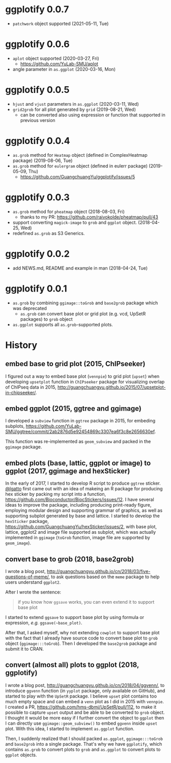 # ggplotify 0.0.7

+ `patchwork` object supported (2021-05-11, Tue)

# ggplotify 0.0.6

+ `aplot` object supported (2020-03-27, Fri)
  - <https://github.com/YuLab-SMU/aplot>
+ angle parameter in `as.ggplot` (2020-03-16, Mon)

# ggplotify 0.0.5

+ `hjust` and `vjust` parameters in `as.ggplot` (2020-03-11, Wed)
+ `grid2grob` for all plot generated by `grid` (2019-08-21, Wed)
  - can be converted also using expression or function that supported in previous version

# ggplotify 0.0.4

+ `as.grob` method for `Heatmap` object (defined in ComplexHeatmap package) (2019-08-06, Tue)
+ `as.grob` method for `eulergram` object (defined in eulerr package) (2019-05-09, Thu)
  - <https://github.com/GuangchuangYu/ggplotify/issues/5>

# ggplotify 0.0.3

+ `as.grob` method for `pheatmap` object (2018-08-03, Fri)
    - thanks to my PR: <https://github.com/raivokolde/pheatmap/pull/43>
+ support converting `magick-image` to `grob` and `ggplot` object.  (2018-04-25, Wed)
+ redefined `as.grob` as S3 Generics.

# ggplotify 0.0.2

+ add NEWS.md, README and example in man (2018-04-24, Tue)

# ggplotify 0.0.1

+ `as.grob` by combining `ggimage::toGrob` and `base2grob` package which was deprecated
  - `as.grob` can convert base plot or grid plot (e.g. vcd, UpSetR packages) to
    `grob` object
+ `as.ggplot` supports all `as.grob`-supported plots.


# History

## embed base to grid plot (2015, ChIPseeker)

I figured out a way to embed base plot (`vennpie`) to grid plot (`upset`) when
developing `upsetplot` function in `ChIPseeker` package for visualizing overlap
of ChIPseq data in 2015, <http://guangchuangyu.github.io/2015/07/upsetplot-in-chipseeker/>.

## embed ggplot (2015, ggtree and ggimage)

I developed a `subview` function in `ggtree` package in 2015, for embeding
subplots,
<https://github.com/YuLab-SMU/ggtree/commit/2ab2876d5e92454869c3307ea6f3c8e2656630ef>.

This function was re-implemented as `geom_subview` and packed in the `ggimage`
package.

## embed plots (base, lattic, ggplot or image) to ggplot (2017, ggimage and hexSticker)

In the early of 2017, I started to develop R script to produce `ggtree` sticker.
[@lgatto](https://github.com/lgatto) first came out with an idea of makeing an R package for producing hex
sticker by packing my script into a function, <https://github.com/Bioconductor/BiocStickers/issues/12>. I have
several ideas to improve the package, including producing print-ready figure,
employing modular design and supporting grammar of graphics, as well as supporting
subplot generated by base and lattice. I started to develop the
`hexSticker` package, <https://github.com/GuangchuangYu/hexSticker/issues/2>,
with base plot, lattice, ggplot2 and image file supported as subplot, which was
actually implemented in `ggimage` (`toGrob` function, image file are supported
by `geom_image`).


## convert base to grob (2018, base2grob)

I wrote a blog
post, <http://guangchuangyu.github.io/cn/2018/03/five-questions-of-meme/>, to
ask questions based on the `meme` package to help users understand `ggplot2`.

After I wrote the sentence:

> if you know how `ggsave` works, you can even extend it to support base plot

I started to extend `ggsave` to support base plot by using formula or
expression, *e.g.* `ggsave(~base_plot)`.

After that, I asked myself, why not extending `cowplot` to support base plot
with the fact that I already have source code to convert base plot to `grob`
object (`ggimage:::toGrob`). Then I developed the `base2grob` package and submit
it to CRAN.

## convert (almost all) plots to ggplot (2018, ggplotify)

I wrote a blog post, http://guangchuangyu.github.io/cn/2018/04/ggvenn/, to
introduce `ggvenn` function (in `yyplot` package, only available on GitHub), and started
to play with the `UpSetR` package. I believe `upset` plot contains too much
empty space and can embed a `venn` plot as I did in 2015 with `vennpie`. I created a
PR, <https://github.com/hms-dbmi/UpSetR/pull/112>, to make it possible to
capture `upset` output and be able to be converted to `grob` object. I thought it would be more
easy if I further convert the object to `ggplot` then I can directly use
`ggimage::geom_subview()` to embed `ggvenn` inside `upset` plot. With this idea,
I started to implement `as.ggplot` function.

Then, I suddenly realized that I should packed `as.ggplot`, `ggimage:::toGrob` and
`base2grob` into a single package. That's why we have `ggplotify`, which
contains `as.grob` to convert plots to `grob` and `as.ggplot` to convert plots
to `ggplot` objects.

